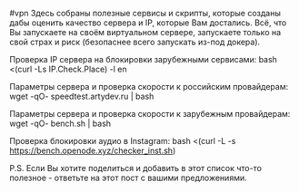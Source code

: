 #vpn
Здесь собраны полезные сервисы и скрипты, которые созданы дабы оценить качество сервера и IP, которые Вам достались. Всё, что Вы запускаете на своём виртуальном сервере, запускаете только на свой страх и риск (безопаснее всего запускать из-под докера).

Проверка IP сервера на блокировки зарубежными сервисами: 
bash <(curl -Ls IP.Check.Place) -l en

Параметры сервера и проверка скорости к российским провайдерам:
wget -qO- speedtest.artydev.ru | bash

Параметры сервера и проверка скорости к зарубежным провайдерам:
wget -qO- bench.sh | bash

Проверка блокировки аудио в Instagram:
bash <(curl -L -s https://bench.openode.xyz/checker_inst.sh)

P.S. Если Вы хотите поделиться и добавить в этот список что-то полезное - ответьте на этот пост с вашими предложениями.